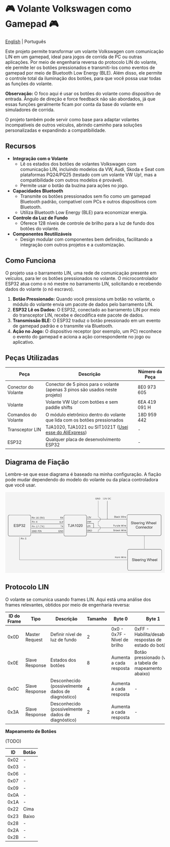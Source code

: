 # 🎮 Volante Volkswagen como Gamepad 🎮

[English](./README.md) | Português

Este projeto permite transformar um volante Volkswagen com comunicação LIN em um gamepad, ideal para jogos de corrida de PC ou outras aplicações. Por meio de engenharia reversa do protocolo LIN do volante, ele permite ler os botões pressionados e transmiti-los como eventos de gamepad por meio de Bluetooth Low Energy (BLE). Além disso, ele permite o controle total da iluminação dos botões, para que você possa usar todas as funções do volante.

**Observação:**  O foco aqui é usar os botões do volante como dispositivo de entrada.  Ângulo de direção e force feedback não são abordados, já que  essas funções geralmente ficam por conta da base do volante em simuladores de corrida.

O projeto também pode servir como base para adaptar volantes incompatíveis de outros veículos, abrindo caminho para soluções personalizadas e expandindo a compatibilidade.

## Recursos

*   **Integração com o Volante**
    *   Lê os estados dos botões de volantes Volkswagen com comunicação LIN, incluindo modelos da VW, Audi, Skoda e Seat com plataformas PQ24/PQ25 (testado com um volante VW Up!, mas a compatibilidade com outros modelos é provável).
    *   Permite usar o botão da buzina para ações no jogo.
*   **Capacidades Bluetooth**
    *   Transmite os botões pressionados sem fio como um gamepad Bluetooth padrão, compatível com PCs e outros dispositivos com Bluetooth.
    *   Utiliza Bluetooth Low Energy (BLE) para economizar energia.
*   **Controle da Luz de Fundo**
    *   Oferece 128 níveis de controle de brilho para a luz de fundo dos botões do volante.
*   **Componentes Reutilizáveis**
    *   Design modular com componentes bem definidos, facilitando a integração com outros projetos e a customização.

## Como Funciona

O projeto usa o barramento LIN, uma rede de comunicação presente em veículos, para ler os botões pressionados no volante. O microcontrolador ESP32 atua como o nó mestre no barramento LIN, solicitando e recebendo dados do volante (o nó escravo).

1.  **Botão Pressionado:** Quando você pressiona um botão no volante, o módulo do volante envia um pacote de dados pelo barramento LIN.
2.  **ESP32 Lê os Dados:** O ESP32, conectado ao barramento LIN por meio do transceptor LIN, recebe e decodifica este pacote de dados.
3.  **Transmissão BLE:** O ESP32 traduz o botão pressionado em um evento de gamepad padrão e o transmite via Bluetooth.
4.  **Ação no Jogo:** O dispositivo receptor (por exemplo, um PC) reconhece o evento do gamepad e aciona a ação correspondente no jogo ou aplicativo.

## Peças Utilizadas

| Peça                       | Descrição                                                                          | Número da Peça |
|----------------------------|--------------------------------------------------------------------------------------|----------------|
| Conector do Volante         | Conector de 5 pinos para o volante (apenas 3 pinos são usados neste projeto)          | 8E0 973 605    |
| Volante                     | Volante VW Up! com botões e sem paddle shifts                                       | 6EA 419 091 H   |
| Comandos do Volante         | O módulo eletrônico dentro do volante que lida com os botões pressionados          | 18D 959 442    |
| Transceptor LIN            | TJA1020, TJA1021 ou SIT1021T  ([Usei esse do AliExpress](https://pt.aliexpress.com/item/1005006348508612.html))                                                       | -               |
| ESP32                      | Qualquer placa de desenvolvimento ESP32                                              | -               |

## Diagrama de Fiação
Lembre-se que esse diagrama é baseado na minha configuração. A fiação pode mudar dependendo do modelo do volante ou da placa controladora que você usar.

![Diagrama de Fiação](./wiring.png)

## Protocolo LIN

O volante se comunica usando frames LIN. Aqui está uma análise dos frames relevantes, obtidos por meio de engenharia reversa:

| ID do Frame | Tipo             | Descrição                           | Tamanho | Byte 0                                            | Byte 1                                      | Byte 5                                                  |
|-------------|------------------|---------------------------------------|---------|-------------------------------------------------|----------------------------------------------|---------------------------------------------------------|
| 0x0D        | Master Request  | Definir nível de luz de fundo          | 2       | 0x0 - 0x7F - Nível de brilho                  | 0xFF - Habilita/desabilita respostas de estado do botão | -                                                       |
| 0x0E        | Slave Response | Estados dos botões                     | 8       | Aumenta a cada resposta                        | Botão pressionado (veja a tabela de mapeamento abaixo) | Indica por quanto tempo o botão foi pressionado          |
| 0x0C        | Slave Response | Desconhecido (possivelmente dados de diagnóstico) | 4       | Aumenta a cada resposta                        | -                                               | -                                                       |
| 0x3A        | Slave Response | Desconhecido (possivelmente dados de diagnóstico) | 2       | Aumenta a cada resposta                        | -                                               | -                                                       |

**Mapeamento de Botões**

(TODO)

| ID   | Botão           |
|------|------------------|
| 0x02 | -                |
| 0x03 | -                |
| 0x06 | -                |
| 0x07 | -                |
| 0x09 | -                |
| 0x0A | -                |
| 0x1A | -                |
| 0x22 | Cima             |
| 0x23 | Baixo            |
| 0x28 | -                |
| 0x2A | -                |
| 0x2B | -                |
